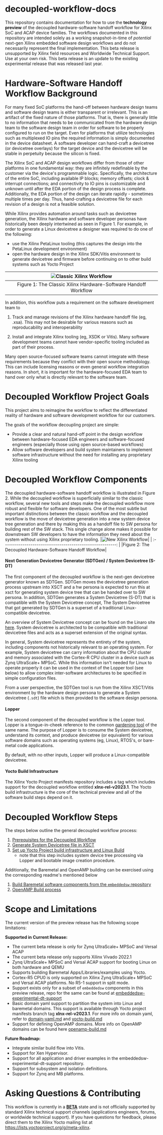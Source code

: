 # decoupled-workflow-docs
This repository contains documentation for how to use the **technology preview** of the decoupled hardware-software handoff workflow for Xilinx SoC and ACAP device families.  The workflows documented in this repository are intended solely as a working snapshot-in-time of *potential* next-gen Xilinx embedded software design workflows and do not necessarily represent the final implementation.  This beta release is unsupported by Xilinx field resources and Worldwide Technical Support.  Use at your own risk. This beta release is an update to the existing experimental release that was released last year.

# Hardware-Software Handoff Workflow Background

For many fixed SoC platforms the hand-off between hardware design teams and software design teams is either transparent or irrelevant.  This is an artifact of the fixed nature of those platforms.  That is, there is generally little to no information that needs to be communicated from the hardware design team to the software design team in order for software to be properly configured to run on the target.  Even for platforms that utilize technologies such as multiplexed IO pins the required information is simply documented in the device datasheet.  A software developer can hand-craft a devicetree (or devicetree overlays) for the target device and the devicetree will be stable in perpetuity because the silicon is fixed.

The Xilinx SoC and ACAP design workflows differ from those of other platforms in one fundamental way: they are infinitely redefinable by the customer via the device's programmable logic.   Specifically, the architecture of the entire SoC, including available IP blocks; memory offsets; clock & interrupt connections; and connectivity to IO pins is customizable and unknown until after the EDA portion of the design process is complete.  Additionally, the EDA portion of the design can iterate rapidly - sometimes multiple times per day.  Thus, hand-crafting a devicetree file for each revision of a design is not a feasible solution.

While Xilinx provides automation around tasks such as devicetree generation, the Xilinx hardware and software developer personas have historically been deeply intertwined as seen in Figure 1.  For example, in order to generate a Linux devicetree a designer was required to do one of the following:

* use the Xilinx PetaLinux tooling (this captures the design into the PetaLinux development environment)
* open the hardware design in the Xilinx SDK/Vitis environment to generate devicetree and firmware before continuing on to other build systems such as Yocto Project

| ![Classic Xilinx Workflow](resources/xilinx_workflow_classic.png) |
| :----------------------------------------------------------: |
| Figure 1: The Classic Xilinx Hardware-Software Handoff Workflow |

In addition, this workflow puts a requirement on the software development team to

1) Track and manage revisions of the Xilinx hardware handoff file (eg, .xsa).  This may not be desirable for various reasons such as reproducability and interoperability

2) Install and integrate Xilinx tooling (eg, XSDK or Vitis).  Many software development teams cannot have vendor-specific tooling included as part of their process.  

Many open source-focused software teams cannot integrate with these requirements because they conflict with their open source methodology.  This can include  licensing reasons or even  general workflow integration reasons.  In short, it is important for the hardware-focused EDA team to hand over only what is directly relevant to the software team.

# Decoupled Workflow Project Goals

This project aims to reimagine the workflow to reflect the differentiated reality of hardware and software development workflow for our customers.

The goals of the workflow decoupling project are simple:

+ Provide a clear and natural hand-off point in the design workflow between hardware-focused EDA engineers and software-focused engineers (especially those using open source-based workflows)
+ Allow software developers and build system maintainers to implement software infrastructure without the need for installing any proprietary Xilinx tooling


# Decoupled Workflow Components
The decoupled hardware-software handoff workflow is illustrated in Figure 2.  While the decoupled  workflow is superficially similar to the classic workflow, several new tools and steps make the decoupled workflow more robust and flexible for software developers.  One of the most subtle but important distinctions between the classic workflow and the decoupled workflow is the move of devicetree generation into a new system device tree generation and there by making this as a handoff file to SW persona for building rest of the SW stack.  This single change alone makes it possible for downstream SW developers to have the information they need about the system without using Xilinx proprietary tooling.
|![New Xilinx Workflow](resources/xilinx_new_workflow.png)|
| :----------------------------------------------------------: |
|Figure 2: The Decoupled Hardware-Software Handoff Workflow|



#### Next Generation Devicetree Generator (SDTGen) / System Devicetree (S-DT)

The first component of the decoupled workflow is the next-gen devicetree generator known as SDTGen. SDTGen moves the devicetree generation process upstream into XSCT and a hw persona is expected to run this at xsct for generating system device tree that can be handed over to SW persona.  In addition, SDTGen generates a System Devicetree (S-DT) that is compatible with the System Devicetree concept, The System Devicetree that got generated by SDTGen is a superset of a traditional Linux-compatible devicetree.

An overview of System Devicetree concept can be found on the Linaro site [here](https://static.linaro.org/connect/lvc20/presentations/LVC20-314-0.pdf). System devicetree is architected to be compatible with traditional devicetree files and acts as a superset extension of the original syntax.

In general, System devicetree represents the entirety of the system, including components not historically relevant to an operating system.  For example, System devicetree can carry information about the CPU cluster and memory associated with the Cortex-R CPU cluster in a device such as Zynq UltraScale+ MPSoC.  While this information isn't needed for Linux to operate properly it can be used in the context of the Lopper tool (see below) to allow complex inter-software architectures to be specified in simple configuration files.

From a user perspective, the SDTGen tool is run from the Xilinx XSCT/Vitis environment by the hardware design persona to generate a System devicetree (`.sdt`) file which is then provided to the software design persona.

#### Lopper

The second component of the decoupled workflow is the Lopper tool.  Lopper is a tongue-in-cheek reference to the common [gardening tool](https://duckduckgo.com/?q=lopper+garden+tool&t=hy&va=g&iax=images&ia=images) of the same name.  The purpose of Lopper is to consume the System devicetree, understand its context, and produce devicetree (or equivalent) for various software domains such as operating systems (eg, Linux), RTOS's, or bare-metal code applications.

By default, with no other inputs, Lopper will produce a Linux-compatible devicetree.

#### Yocto Build Infrastructure

The Xilinx Yocto Project manifests repository includes a tag which includes support for the decoupled workflow entitled **xlnx-rel-v2023.1**.  The Yocto build infrastructure is the core of the technical preview and all of the software build steps depend on it.

# Decoupled Workflow Steps

The steps below outline the general decoupled workflow process:

1) [Prerequisites for the Decoupled Workflow](workflow-prereqs.md)
2) [Generate System Devicetree file in XSCT](generate-system-devicetree.md)
3) [Set up Yocto Project build infrastructure and Linux Build](yocto-build.md)
   * note that this step includes system device tree processing via Lopper and bootable image creation procedure.

Additionally, the Baremetal and OpenAMP building can be exercised using the corresponding readme's mentioned below 
1) [Build Baremetal software components from the `embeddedsw` repository](embeddedsw-build.md)
2) [OpenAMP Build process](openamp-build.md)

# Scope and Limitations

The current version of the preview release has the following scope limitations:

**Supported in Current Release:**

- The current beta release is only for Zynq UltraScale+ MPSoC and Versal ACAP
- The current beta release only supports Xilinx Vivado 2022.1
- Zynq UltraScale+ MPSoC and Versal ACAP support for booting Linux on both hardware and QEMU
- Supports building Baremetal Apps/Libraries/examples using Yocto. 
- Cortex-R5 CPU0 is only supported on Xilinx Zynq UltraScale+ MPSoC and Versal ACAP platforms. No R5-1 support in split mode.
- Support exists only for a subset of `embeddedsw` components in this preview release, repo for the same can be found at [embeddedsw-experimental-dt-support](https://github.com/Xilinx/embeddedsw-experimental-dt-support)
- Basic domain yaml support to partition the system into Linux and baremetal domains. This support is available through Yocto project manifests branch tag **xlnx-rel-v2023.1**. For more info on domain yaml, refer to [domain-yaml.md](domain-yaml.md) and [yocto-build.md](yocto-build.md)
- Support for defining OpenAMP domains. More info on OpenAMP domains can be found here [openamp-build.md](openamp-build.md)

**Future Roadmap:**

- Integrate similar build flow into Vitis.
- Support for Xen Hypervisor.
- Support for all application and driver examples in the embeddedsw-experimental-dt-support repository.
- Support for subsystem and isolation definitions.
- Support for Zynq and MB platforms.

# Asking Questions & Contributing

This workflow is currently in a **<u>BETA</u>** state and is not officially supported by standard Xilinx technical support channels (applications engineers, forums, or worldwide technical support).  If you have questions for feedback, please direct them to the Xilinx Yocto mailing list at https://lists.yoctoproject.org/g/meta-xilinx.

